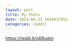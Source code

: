 ```yaml
--- 
layout: post 
title: My thots 
date: 2021-06-23 1624437952 
categories: reddit 
--- 
```

https://redd.it/o68udm